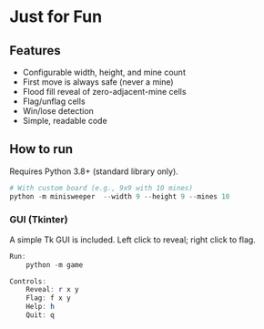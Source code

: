 # Just for Fun

## Features
- Configurable width, height, and mine count
- First move is always safe (never a mine)
- Flood fill reveal of zero-adjacent-mine cells
- Flag/unflag cells
- Win/lose detection
- Simple, readable code

## How to run
Requires Python 3.8+ (standard library only).

```powershell
# With custom board (e.g., 9x9 with 10 mines)
python -m minisweeper  --width 9 --height 9 --mines 10
```

### GUI (Tkinter)
A simple Tk GUI is included. Left click to reveal; right click to flag.

```powershell
Run:
    python -m game 

Controls:
    Reveal: r x y
    Flag: f x y
    Help: h
    Quit: q